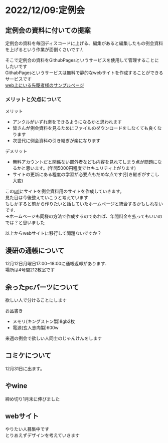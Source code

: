 # 2022/12/09:定例会
## 定例会の資料に付いての提案
定例会の資料を毎回ディスコードに上げる、編集があると編集したもの例会資料を上げるという作業が面倒くさいです.\

そこで定例会の資料をGithubPagesというサービスを使用して管理することにしたいです\
GithabPagesというサービスは無料で静的なwebサイトを作成することができるサービスです\
[web上にいる先駆者様のサンプルページ](https://sub-t.github.io/nextjs-ts-blog-demo/)

### メリットと欠点について
メリット
- アンクルがいずれ楽をできるようになるかと思われます
- 皆さんが例会資料を見るためにファイルのダウンロードをしなくても良くなります
- 次世代に例会資料の引き継ぎが楽になります

デメリット
- 無料アカウントだと関係ない部外者なども内容を見れてしまう点が問題になるかと思います。(年間5000円程度でセキュリティ上がります)
- サイトの更新にある程度の学習が必要点もだめな点です(引き継ぎがすこし大変)

この[url](https://yamadai-manken.github.io/meeating_log/)にサイトを例会資料用のサイトを作成していきます。\
見た目は今後整えていこうと考えています\
もしかすると前から作りたいと話していたホームページと統合するかもしれないです.\
→ホームページも同様の方法で作成するのであれば、年間料金を払ってもいいのでは？と思いました

以上からwebサイトに移行して問題ないですか？

## 漫研の通帳について
12月12日月曜日17:00~18:00に通帳返却があります.\
場所は4号間212教室です


## 余ったpcパーツについて
欲しい人で分けることにします

お品書き
- メモリ(キングストン製)8gb2枚
- 電源(玄人志向製)600w

来週の例会で欲しい人同士のじゃんけんをします
## コミケについて
12月31日に出ます。

## やwine
締め切り1月末に伸びました

## webサイト
やりたい人募集中です\
とりあえずデザインを考えていきます
